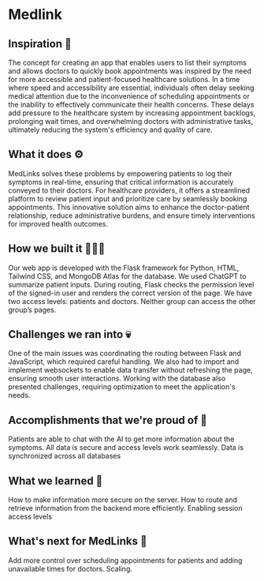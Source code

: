 # Medlink

## Inspiration 🧠
The concept for creating an app that enables users to list their symptoms and allows doctors to quickly book appointments was inspired by the need for more accessible and patient-focused healthcare solutions. In a time where speed and accessibility are essential, individuals often delay seeking medical attention due to the inconvenience of scheduling appointments or the inability to effectively communicate their health concerns. These delays add pressure to the healthcare system by increasing appointment backlogs, prolonging wait times, and overwhelming doctors with administrative tasks, ultimately reducing the system's efficiency and quality of care. 

## What it does ⚙️
MedLinks solves these problems by empowering patients to log their symptoms in real-time, ensuring that critical information is accurately conveyed to their doctors. For healthcare providers, it offers a streamlined platform to review patient input and prioritize care by seamlessly booking appointments. This innovative solution aims to enhance the doctor-patient relationship, reduce administrative burdens, and ensure timely interventions for improved health outcomes.

## How we built it 👷‍♀️🔧
Our web app is developed with the Flask framework for Python, HTML, Tailwind CSS, and MongoDB Atlas for the database. We used ChatGPT to summarize patient inputs.
During routing, Flask checks the permission level of the signed-in user and renders the correct version of the page. We have two access levels: patients and doctors. Neither group can access the other group’s pages.

## Challenges we ran into 💀
One of the main issues was coordinating the routing between Flask and JavaScript, which required careful handling. We also had to import and implement websockets to enable data transfer without refreshing the page, ensuring smooth user interactions. Working with the database also presented challenges, requiring optimization to meet the application's needs.

## Accomplishments that we're proud of 🎉
Patients are able to chat with the AI to get more information about the symptoms.
All data is secure and access levels work seamlessly.
Data is synchronized across all databases

## What we learned 📝 
How to make information more secure on the server. How to route and retrieve information from the backend more efficiently. Enabling session access levels

## What's next for MedLinks 🔮
Add more control over scheduling appointments for patients and adding unavailable times for doctors. Scaling.
